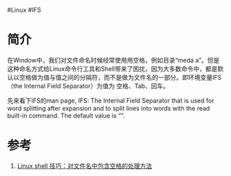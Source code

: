 #Linux #IFS

# 简介
在Window中，我们对文件命名时候经常使用用空格，例如目录“meda a”。但是这种命名方式给Linux命令行工具和Shell带来了困扰，因为大多数命令中，都是默认以空格做为值与值之间的分隔符，而不是做为文件名的一部分。即环境变量IFS（the Internal Field Separator）为值为 空格、Tab、回车。

先来看下IFS的man page,
IFS: The Internal Field Separator that is used for word splitting after expansion and to split lines into words with the read built-in command. The default value is “<space><tab><new-line>”.




# 参考
1. [Linux shell 技巧：对文件名中包含空格的处理方法](https://blog.csdn.net/keypeople/article/details/78147288)